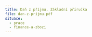 ```yaml
---
title: Daň z příjmu. Základní příručka
file: dan-z-prijmu.pdf
situace:
  - prace
  - finance-a-zbozi
---
```

